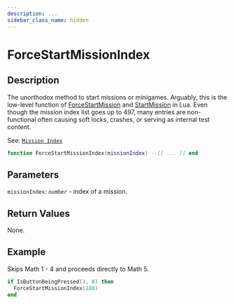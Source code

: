 ```yaml
---
description: ...
sidebar_class_name: hidden
---
```


# ForceStartMissionIndex

## Description

The unorthodox method to start missions or minigames. Arguably, this is the low-level function of [ForceStartMission](/docs/01-game-reference/global-functions/ForceStartMission) and [StartMission](/docs/01-game-reference/global-functions/StartMission) in Lua. Even though the mission index list goes up to 497, many entries are non-functional often causing soft locks, crashes, or serving as internal test content.

See: [`Mission Index`](/docs/game-reference/scripting-enumeration/mission-index)

```lua
function ForceStartMissionIndex(missionIndex) --[[ ... ]] end
```

## Parameters

`missionIndex`: _`number`_ - index of a mission.

## Return Values

None.

## Example

Skips Math 1 - 4 and proceeds directly to Math 5.
```lua
if IsButtonBeingPressed(3, 0) then
  ForceStartMissionIndex(188)
end
```
